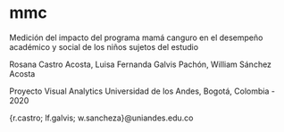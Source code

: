 # mmc
Medición del impacto del programa mamá canguro en el desempeño académico y social de los niños sujetos del estudio

Rosana Castro Acosta, Luisa Fernanda Galvis Pachón, William Sánchez Acosta 

Proyecto Visual Analytics 
Universidad de los Andes, Bogotá, Colombia - 2020

{r.castro; lf.galvis; w.sancheza}@uniandes.edu.co  
